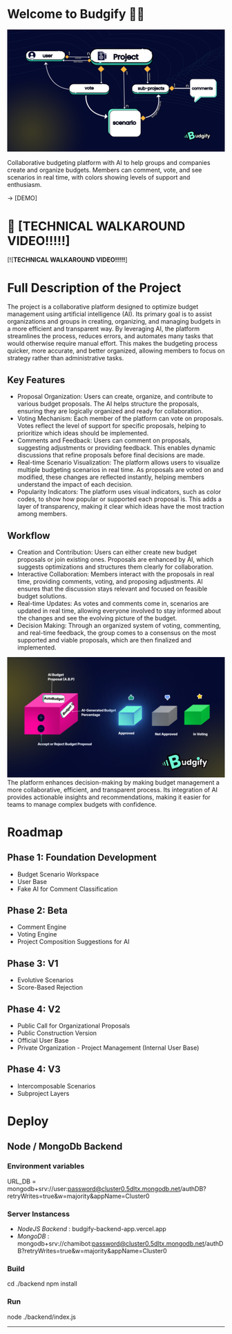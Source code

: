 # Welcome to Budgify 🙌🏻
![Grafico)](https://github.com/ristoxxx/budgify/blob/master/public/Grafico.png)

Collaborative budgeting platform with AI to help groups and companies create and organize budgets. Members can comment, vote, and see scenarios in real time, with colors showing levels of support and enthusiasm.

-> [DEMO]

# 👀 [TECHNICAL WALKAROUND VIDEO!!!!!]
[![**TECHNICAL WALKAROUND VIDEO!!!!!**]


# Full Description of the Project
The project is a collaborative platform designed to optimize budget management using artificial intelligence (AI). Its primary goal is to assist organizations and groups in creating, organizing, and managing budgets in a more efficient and transparent way. By leveraging AI, the platform streamlines the process, reduces errors, and automates many tasks that would otherwise require manual effort. This makes the budgeting process quicker, more accurate, and better organized, allowing members to focus on strategy rather than administrative tasks.


## Key Features
- Proposal Organization: Users can create, organize, and contribute to various budget proposals. The AI helps structure the proposals, ensuring they are logically organized and ready for collaboration.
- Voting Mechanism: Each member of the platform can vote on proposals. Votes reflect the level of support for specific proposals, helping to prioritize which ideas should be implemented.
- Comments and Feedback: Users can comment on proposals, suggesting adjustments or providing feedback. This enables dynamic discussions that refine proposals before final decisions are made.
- Real-time Scenario Visualization: The platform allows users to visualize multiple budgeting scenarios in real time. As proposals are voted on and modified, these changes are reflected instantly, helping members understand the impact of each decision.
- Popularity Indicators: The platform uses visual indicators, such as color codes, to show how popular or supported each proposal is. This adds a layer of transparency, making it clear which ideas have the most traction among members.

## Workflow
- Creation and Contribution:
Users can either create new budget proposals or join existing ones. Proposals are enhanced by AI, which suggests optimizations and structures them clearly for collaboration.
- Interactive Collaboration:
Members interact with the proposals in real time, providing comments, voting, and proposing adjustments. AI ensures that the discussion stays relevant and focused on feasible budget solutions.
- Real-time Updates:
As votes and comments come in, scenarios are updated in real time, allowing everyone involved to stay informed about the changes and see the evolving picture of the budget.
- Decision Making:
Through an organized system of voting, commenting, and real-time feedback, the group comes to a consensus on the most supported and viable proposals, which are then finalized and implemented.

![Flujo)](https://github.com/ristoxxx/budgify/blob/master/public/Flujo.png)
The platform enhances decision-making by making budget management a more collaborative, efficient, and transparent process. Its integration of AI provides actionable insights and recommendations, making it easier for teams to manage complex budgets with confidence.

# Roadmap
## Phase 1: Foundation Development
- Budget Scenario Workspace
- User Base
- Fake AI for Comment Classification

## Phase 2: Beta
- Comment Engine
- Voting Engine
- Project Composition Suggestions for AI

## Phase 3: V1
- Evolutive Scenarios
- Score-Based Rejection
  
## Phase 4: V2
- Public Call for Organizational Proposals
- Public Construction Version
- Official User Base
- Private Organization - Project Management (Internal User Base)

## Phase 4: V3
- Intercomposable Scenarios
- Subproject Layers


# Deploy 

## Node / MongoDb Backend

### Environment variables
URL_DB = mongodb+srv://user:password@cluster0.5dltx.mongodb.net/authDB?retryWrites=true&w=majority&appName=Cluster0

### Server Instancess
- *NodeJS Backend* : budgify-backend-app.vercel.app
- *MongoDB* : mongodb+srv://chamibot:password@cluster0.5dltx.mongodb.net/authDB?retryWrites=true&w=majority&appName=Cluster0

### Build
cd ./backend
npm install

### Run 
node ./backend/index.js

____________________________________________________________________
